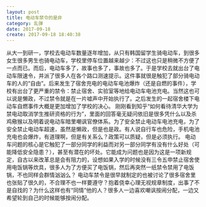 ```yaml
---
layout: post
title: 电动车禁令的是非
category: 乱弹
date: 2017-09-18
create: 2017-09-18 18:40:38
---
```


从大一到研一，学校去电动车数量逐年增加，从只有韩国留学生骑电动车，到很多女生很多男生也骑电动车，学校里停车位置越来越少：不过这也只是稍微不方便了一点而已。而后，电动车多了，故事也多了，事故也多了。于是学校去就出台了电动车限速令，并派了很多人在各个路口测速提示。这件事就很是触犯了部分骑电动车的人的“自由”。后来发生了宿舍充电的电动车电池爆炸（还是自燃的事件），学校有出台了更严重的禁令：禁止宿舍、实验室等地给电动车电池充电。当然这也可以说是懒政，不过禁令就是在一片嘘声中开始执行了。之后发生的一起宿舍楼下电动车自燃事件大概是更加增加了学校的决心。
刚刚看到知乎“如何看待清华大学为禁电动取消学生推研资格的行为”，里面的回答毫无疑问依旧是很多凭什么以及杀鸡儆猴以及明着说电动车暗里嘲讽官僚体系。为了安全禁止电动车电池充电，为了安全禁止电动车超速，虽然是懒政，但是也是政。有人说自行车也危险，手机电池充电也会爆炸，有道理啊，但是有关系么？政策可以质疑，但是必须执行。
电动车问题的核心是它触犯了一部分同学的利益而对另一部分同学有没有什么好处（可能降低安全隐患？），甚至有潜在的坏处。它能成为问题也是因为这是一项新规定，自古以来改革总是会有阻力的，设想如果入学的时候没有三令五申禁止宿舍使用电饭锅等炊具，很多人为了方便买了电饭锅，然后再突然一纸禁令禁用了电饭锅，不也同样会群情汹汹么？
电动车禁令是很早就制定的也被讨论了很多宿舍里也张贴了很久的，不合理不也一样要遵守？抱着侥幸心理无视规章制度，出事了不是自找的？为什么这样也有“同情”他的人？很多人一边喜欢嘲讽按闹分配，一边又希望轮到自己的时候能够按闹分配。
